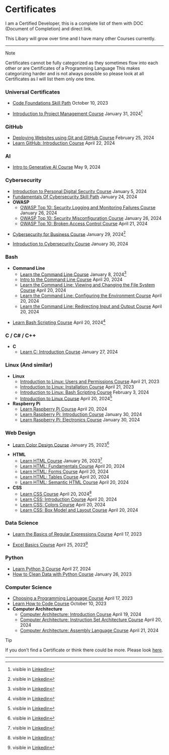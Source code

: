 # Certificates
I am a Certified Developer,
this is a complete list of them with DOC (Document of Completion) and direct link.

This Libary will grow over time and I have many other Courses currently.

---
> [!NOTE]
> Certificates cannot be fully categorized as they sometimes flow into each other or are Certificates of a Programming Language
> This makes categorizing harder and is not always possible so please look at all Certificates as I will list them only one time.

### Universal Certificates
- [Code Foundations Skill Path](https://www.codecademy.com/profiles/TheJoSam/certificates/5b55e668646caa552f8e4d1d) October 10, 2023
* [Introduction to Project Management Course](https://www.codecademy.com/profiles/TheJoSam/certificates/ea041b16233a4bd8a4f30c1dec884ebd) January 31, 2024[^1]

### GitHub
- [Deploying Websites using Git and GitHub Course](https://www.codecademy.com/profiles/TheJoSam/certificates/5e4c6705f21846aea9ab451bcbfb38ed) February 25, 2024
- [Learn GitHub: Introduction Course](https://www.codecademy.com/profiles/TheJoSam/certificates/047c980c46ab4dd782820437fedbd42d) April 22, 2024

### AI
- [Intro to Generative AI Course](https://www.codecademy.com/profiles/TheJoSam/certificates/28ccb695c353465a8785a036ad32d3b9) May 9, 2024

### Cybersecurity
- [Introduction to Personal Digital Security Course](https://www.codecademy.com/profiles/TheJoSam/certificates/7c3ebc633190492884fdd3a8df67102e) January 5, 2024
- [Fundamentals Of Cybersecurity Skill Path](https://www.codecademy.com/profiles/TheJoSam/certificates/06984a073b064e61879cca3e82a9b3d2) January 24, 2024
- **OWASP**
  - [OWASP Top 10: Security Logging and Monitoring Failures Course](https://www.codecademy.com/profiles/TheJoSam/certificates/f28f1463e9cf4a6ea8f8701f0e012681) January 26, 2024
  - [OWASP Top 10: Security Misconfiguration Course](https://www.codecademy.com/profiles/TheJoSam/certificates/0beba7e2eabe433a9ba9f9f6b6e595cc) January 26, 2024
  - [OWASP Top 10: Broken Access Control Course](https://www.codecademy.com/profiles/TheJoSam/certificates/120e9cc325ae4501b0bed05fabc1981b) April 21, 2024
* [Cybersecurity for Business Course](https://www.codecademy.com/profiles/TheJoSam/certificates/a2a257b12a3d49d7ab75c20ea15e7d88) January 29, 2024[^1]
- [Introduction to Cybersecurity Course](https://www.codecademy.com/profiles/TheJoSam/certificates/de0bd5c89521d004ce449a86b0ad3319) January 30, 2024

### Bash
- **Command Line**
  * [Learn the Command Line Course](https://www.codecademy.com/profiles/TheJoSam/certificates/c87ba0541f8be78bc2f4ba1128233f6f) January 8, 2024[^1]
  - [Intro to the Command Line Course](https://www.codecademy.com/profiles/TheJoSam/certificates/85cb09c961e0496ea8a2646769272b37) April 20, 2024
  - [Learn the Command Line: Viewing and Changing the File System Course](https://www.codecademy.com/profiles/TheJoSam/certificates/112ebdc3dd654ee5a4518a3b041ded6a) April 20, 2024
  - [Learn the Command Line: Configuring the Environment Course](https://www.codecademy.com/profiles/TheJoSam/certificates/5cea9945e4314c91b3c8735a5eb234ed) April 20, 2024
  - [Learn the Command Line: Redirecting Input and Output Course](https://www.codecademy.com/profiles/TheJoSam/certificates/82bddf61e988444aa3f18c166ab15284) April 20, 2024
* [Learn Bash Scripting Course](https://www.codecademy.com/profiles/TheJoSam/certificates/37c55263a9f1b1f7603f7551c293ecbd) April 20, 2024[^1]

### C / C# / C++
- **C**
  - [Learn C: Introduction Course](https://www.codecademy.com/profiles/TheJoSam/certificates/f2ef2f067b374ec785682f7106bb9682) January 27, 2024

### Linux (And similar)
- **Linux**
  - [Introduction to Linux: Users and Permissions Course](https://www.codecademy.com/profiles/TheJoSam/certificates/0ff749b093ff48348b8b1b506f0903aa) April 21, 2023
  - [Introduction to Linux: Installation Course](https://www.codecademy.com/profiles/TheJoSam/certificates/a2a7afb40f7a4567931961bf1624b4b3) April 21, 2023
  - [Introduction to Linux: Bash Scripting Course](https://www.codecademy.com/profiles/TheJoSam/certificates/eed44424eb684a0aaddf054e46c50567) February 3, 2024
  * [Introduction to Linux Course](https://www.codecademy.com/profiles/TheJoSam/certificates/54de574543f242baaf263227f82073bf) April 20, 2024[^1]
- **Raspberry Pi**
  - [Learn Raspberry Pi Course](https://www.codecademy.com/profiles/TheJoSam/certificates/f6a7750cc41a463cacb30185ea8e5c7c) April 20, 2024
  - [Learn Raspberry Pi: Introduction Course](https://www.codecademy.com/profiles/TheJoSam/certificates/e5d0f9258b754ba88f14abde6a5fe2d7) January 30, 2024
  - [Learn Raspberry Pi: Electronics Course](https://www.codecademy.com/profiles/TheJoSam/certificates/097406f8d52f46519be523507a6a73f7) January 30, 2024

### Web Design
* [Learn Color Design Course](https://www.codecademy.com/profiles/TheJoSam/certificates/0a6884fad1dbf4afe5df084d2ec1e7c3) January 25, 2023[^1]
- **HTML**
  * [Learn HTML Course](https://www.codecademy.com/profiles/TheJoSam/certificates/9eb0741e5ebef1f9f58a53bfac67d3a7) January 26, 2023[^1]
  - [Learn HTML: Fundamentals Course](https://www.codecademy.com/profiles/TheJoSam/certificates/c6f2b55a48f440a6a876686f7487e1a7) April 20, 2024
  - [Learn HTML: Forms Course](https://www.codecademy.com/profiles/TheJoSam/certificates/13f68dfe9ab344dc929ddaf58daff3a8) April 20, 2024
  - [Learn HTML: Tables Course](https://www.codecademy.com/profiles/TheJoSam/certificates/9477c6a366f84e96b707fa371d6fcc81) April 20, 2024
  - [Learn HTML: Semantic HTML Course](https://www.codecademy.com/profiles/TheJoSam/certificates/5b2b97b04c9948bfb45c5e6f17498a7f) April 20, 2024
- **CSS**
  * [Learn CSS Course](https://www.codecademy.com/profiles/TheJoSam/certificates/9a5bb1fc45b4281af1fffec93b0aaf05) April 20, 2024[^1]
  - [Learn CSS: Introduction Course](https://www.codecademy.com/profiles/TheJoSam/certificates/9da84567e8ff414b91f0b23d917fb42f) April 20, 2024
  - [Learn CSS: Colors Course](https://www.codecademy.com/profiles/TheJoSam/certificates/c1da07a0045d4531b3eec36deb0e25f8) April 20, 2024
  - [Learn CSS: Box Model and Layout Course](https://www.codecademy.com/profiles/TheJoSam/certificates/63b8d1e533874657b4966b3423150c05) April 20, 2024

### Data Science
- [Learn the Basics of Regular Expressions Course](https://www.codecademy.com/profiles/TheJoSam/certificates/9da8e26980d5139405439ee7578b8b69) April 17, 2023
* [Excel Basics Course](https://www.codecademy.com/profiles/TheJoSam/certificates/5b9a2fc11f7242e1b1a4fe1fbd1bf464) April 25, 2023[^1]

### Python
- [Learn Python 3 Course](https://www.codecademy.com/profiles/TheJoSam/certificates/6c152bd262967f8c941c9707ed636bda) April 27, 2024
- [How to Clean Data with Python Course](https://www.codecademy.com/profiles/TheJoSam/certificates/e773a003314c1be60da8388a90a77e78) January 26, 2023

### Computer Science
- [Choosing a Programming Language Course](https://www.codecademy.com/profiles/TheJoSam/certificates/3d1976adb480406197a8e8765fe3f884) April 17, 2023
- [Learn How to Code Course](https://www.codecademy.com/profiles/TheJoSam/certificates/11a686a7fd57b8c214f7f92749388d42) October 10, 2023
- **Computer Architecture**
  - [Computer Architecture: Introduction Course](https://www.codecademy.com/profiles/TheJoSam/certificates/279cc7d4cc4c4ca7b37677ca314f466c) April 19, 2024
  - [Computer Architecture: Instruction Set Architecture Course](https://www.codecademy.com/profiles/TheJoSam/certificates/6551495d618d4156a8436291b5a93020) April 20, 2024
  - [Computer Architecture: Assembly Language Course](https://www.codecademy.com/profiles/TheJoSam/certificates/3a71095cc7ab466e9c96d9ff790e78ac) April 21, 2024

> [!TIP]
> If you don't find a Certificate or think there could be more. Please look [here](https://www.codecademy.com/profiles/TheJoSam).

---
[^1]: visible in [Linkedin](https://www.linkedin.com/in/sam-mayer-0bb32a305/)
